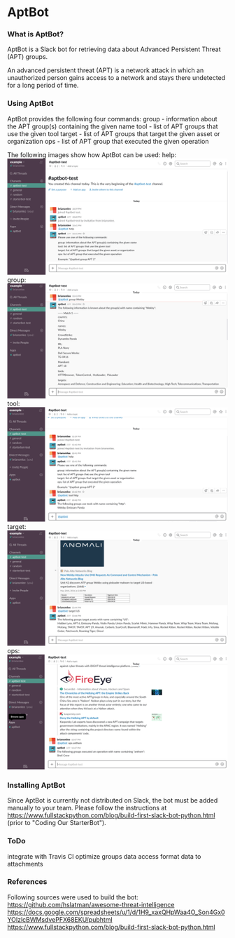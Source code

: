 # AptBot

### What is AptBot?
AptBot is a Slack bot for retrieving data about Advanced Persistent Threat (APT) groups.

An advanced persistent threat (APT) is a network attack in which an unauthorized person gains access to a network and stays there undetected for a long period of time.

### Using AptBot

AptBot provides the following four commands:
group - information about the APT group(s) containing the given name
tool - list of APT groups that use the given tool
target - list of APT groups that target the given asset or organization
ops - list of APT group that executed the given operation

The following images show how AptBot can be used:
help:
![Alt text](./images/help.jpg)
group:
![Alt text](./images/group.jpg)
tool:
![Alt text](./images/tool.jpg)
target:
![Alt text](./images/target.jpg)
ops:
![Alt text](./images/ops.jpg)

### Installing AptBot
Since AptBot is currently not distributed on Slack, the bot must be added manually to your team.
Please follow the instructions at https://www.fullstackpython.com/blog/build-first-slack-bot-python.html (prior to "Coding Our StarterBot").

### ToDo
integrate with Travis CI
optimize groups data access
format data to attachments

### References
Following sources were used to build the bot:
https://github.com/hslatman/awesome-threat-intelligence
https://docs.google.com/spreadsheets/u/1/d/1H9_xaxQHpWaa4O_Son4Gx0YOIzlcBWMsdvePFX68EKU/pubhtml
https://www.fullstackpython.com/blog/build-first-slack-bot-python.html


